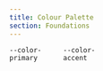 ```yaml
---
title: Colour Palette
section: Foundations
---
```


<div class="palette" style="display:flex; gap:1rem;">
  <div class="swatch primary" style="width:80px; height:80px; background:var(--color-primary)">
    <code>--color-primary</code>
  </div>
  <div class="swatch accent"  style="width:80px; height:80px; background:var(--color-accent)">
    <code>--color-accent</code>
  </div>
</div>
